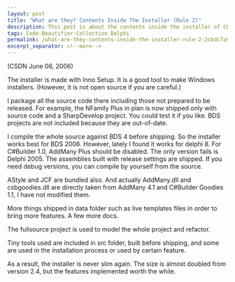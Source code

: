 ```yaml
---
layout: post
title: "What are they? Contents Inside The Installer (Rule 2)"
description: This post is about the contents inside the installer of CBC 2.0.
tags: Code-Beautifier-Collection Delphi
permalink: /what-are-they-contents-inside-the-installer-rule-2-2cbdc7a9159f
excerpt_separator: <!--more-->
---
```

(CSDN June 06, 2006)

The installer is made with Inno Setup. It is a good tool to make Windows installers. (However, it is not open source if you are careful.)
<!--more-->

I package all the source code there including those not prepared to be released. For example, the NFamily Plus in plan is now shipped only with source code and a SharpDevelop project. You could test it if you like. BDS projects are not included because they are out-of-date.

I compile the whole source against BDS 4 before shipping. So the installer works best for BDS 2006. However, lately I found it works for delphi 8. For C#Builder 1.0, AddMany Plus should be disabled. The only version fails is Delphi 2005. The assemblies built with release settings are shipped. If you need debug versions, you can compile by yourself from the source.

AStyle and JCF are bundled also. And actually AddMany.dll and csbgoodies.dll are directly taken from AddMany 4.1 and C#Builder Goodies 1.1, I have not modified them.

More things shipped in data folder such as live templates files in order to bring more features. A few more docs.

The fullsource project is used to model the whole project and refactor.

Tiny tools used are included in src folder, built before shipping, and some are used in the installation process or used by certain feature.

As a result, the installer is never slim again. The size is almost doubled from version 2.4, but the features implemented worth the while.
